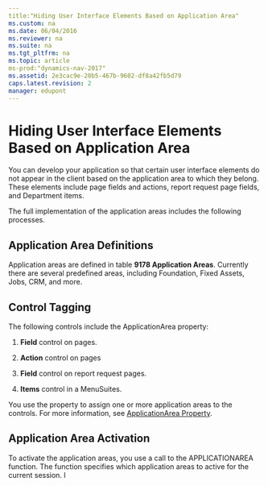 ```yaml
---
title:"Hiding User Interface Elements Based on Application Area"
ms.custom: na
ms.date: 06/04/2016
ms.reviewer: na
ms.suite: na
ms.tgt_pltfrm: na
ms.topic: article
ms-prod:"dynamics-nav-2017"
ms.assetid: 2e3cac9e-20b5-467b-9602-df8a42fb5d79
caps.latest.revision: 2
manager: edupont
---
```

# Hiding User Interface Elements Based on Application Area
You can develop your application so that certain user interface elements do not appear in the client based on the application area to which they belong. These elements include page fields and actions, report request page fields, and Department items.  
  
 The full implementation of the application areas includes the following processes.  
  
## Application Area Definitions  
 Application areas are defined in table **9178 Application Areas**. Currently there are several predefined areas, including Foundation, Fixed Assets, Jobs, CRM, and more.  
  
## Control Tagging  
 The following controls include the ApplicationArea property:  
  
1.  **Field** control on pages.  
  
2.  **Action** control on pages  
  
3.  **Field** control on report request pages.  
  
4.  **Items** control in a MenuSuites.  
  
 You use the property to assign one or more application areas to the controls. For more information, see [ApplicationArea Property](ApplicationArea-Property.md).  
  
## Application Area Activation  
 To activate the application areas, you use a call to the APPLICATIONAREA function. The function specifies which application areas to active for the current session. I